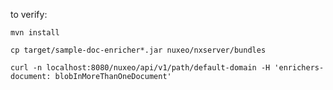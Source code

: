 to verify:

`mvn install`

`cp target/sample-doc-enricher*.jar nuxeo/nxserver/bundles`

`curl -n localhost:8080/nuxeo/api/v1/path/default-domain -H 'enrichers-document: blobInMoreThanOneDocument'`
